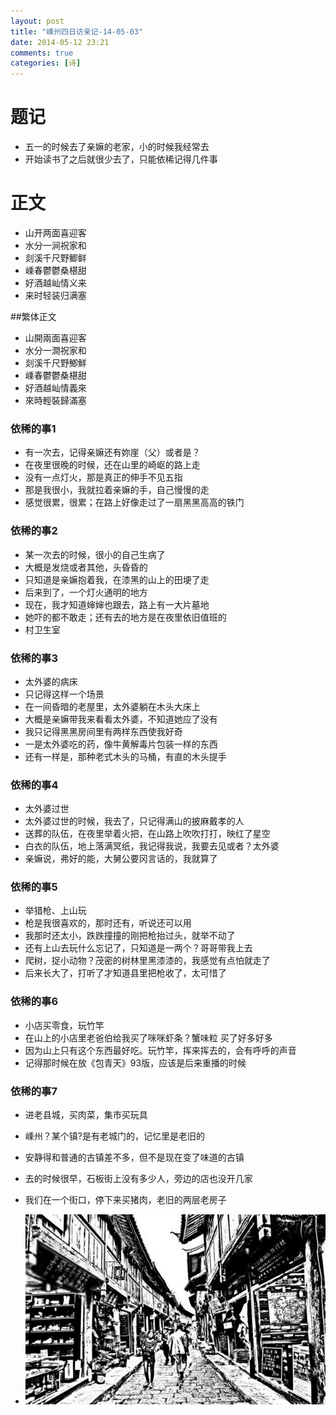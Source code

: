 ```yaml
---
layout: post
title: "嵊州四日访亲记-14-05-03"
date: 2014-05-12 23:21
comments: true
categories: [诗]
---
```

<!-- more -->

# 题记
  * 五一的时候去了亲嫲的老家，小的时候我经常去
  * 开始读书了之后就很少去了，只能依稀记得几件事
  
# 正文
 * 山开两面喜迎客
 * 水分一涧祝家和
 * 剡溪千尺野鲫鲜
 * 嵊春鬱鬱桑椹甜
 * 好酒越屾情义来
 * 来时轻装归满塞

##繁体正文
 * 山開兩面喜迎客
 * 水分一澗祝家和
 * 剡溪千尺野鯽鮮
 * 嵊春鬱鬱桑椹甜
 * 好酒越屾情義來
 * 來時輕裝歸滿塞

### 依稀的事1
 * 有一次去，记得亲嫲还有妳崖（父）或者是？
 * 在夜里很晚的时候，还在山里的崎岖的路上走
 * 没有一点灯火，那是真正的伸手不见五指
 * 那是我很小，我就拉着亲嫲的手，自己慢慢的走
 * 感觉很累，很累；在路上好像走过了一扇黑黑高高的铁门
 
### 依稀的事2
 * 某一次去的时候，很小的自己生病了
 * 大概是发烧或者其他，头昏昏的
 * 只知道是亲嫲抱着我，在漆黑的山上的田埂了走
 * 后来到了，一个灯火通明的地方
 * 现在，我才知道婶婶也跟去，路上有一大片墓地
 * 她吓的都不敢走；还有去的地方是在夜里依旧值班的
 * 村卫生室

### 依稀的事3
 * 太外婆的病床
 * 只记得这样一个场景
 * 在一间昏暗的老屋里，太外婆躺在木头大床上
 * 大概是亲嫲带我来看看太外婆，不知道她应了没有
 * 我只记得黑黑房间里有两样东西使我好奇
 * 一是太外婆吃的药，像牛黄解毒片包装一样的东西
 * 还有一样是，那种老式木头的马桶，有直的木头提手
 
### 依稀的事4
 * 太外婆过世
 * 太外婆过世的时候，我去了，只记得满山的披麻戴孝的人
 * 送葬的队伍，在夜里举着火把，在山路上吹吹打打，映红了星空
 * 白衣的队伍，地上落满冥纸，我记得我说，我要去见或者？太外婆
 * 亲嫲说，弗好的能，大舅公要冈言话的，我就算了
 
### 依稀的事5
 * 举猎枪、上山玩
 * 枪是我很喜欢的，那时还有，听说还可以用
 * 我那时还太小，跌跌撞撞的刚把枪抬过头，就举不动了
 * 还有上山去玩什么忘记了，只知道是一两个？哥哥带我上去
 * 爬树，捉小动物？茂密的树林里黑漆漆的，我感觉有点怕就走了
 * 后来长大了，打听了才知道县里把枪收了，太可惜了
 
### 依稀的事6
 * 小店买零食，玩竹竿
 * 在山上的小店里老爸伯给我买了咪咪虾条？蟹味粒 买了好多好多
 * 因为山上只有这个东西最好吃。玩竹竿，挥来挥去的，会有呼呼的声音
 * 记得那时候在放《包青天》93版，应该是后来重播的时候
 
### 依稀的事7
 * 进老县城，买肉菜，集市买玩具
 * 嵊州？某个镇?是有老城门的，记忆里是老旧的
 * 安静得和普通的古镇差不多，但不是现在变了味道的古镇
 * 去的时候很早，石板街上没有多少人，旁边的店也没开几家
 * 我们在一个街口，停下来买猪肉，老旧的两层老房子


* ![old street from web](/images/old_street.jpg)
